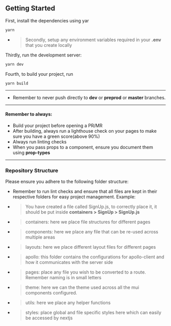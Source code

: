 ## Getting Started
First, install the dependencies using yar
```bash
yarn
```
* >Secondly, setup any environment variables required in your **.env** that you create locally
  
Thirdly, run the development server:

```bash
yarn dev
```

Fourth, to build your project, run
```bash
yarn build
```
***
* Remember to never push directly to **dev** or **preprod** or **master** branches.
***

#### Remember to always:
* Build your project before opening a PR/MR
* After building, always run a lighthouse check on your pages to make sure you have a green score(above 90%)
* Always run linting checks
* When you pass props to a component, ensure you document them using **prop-types**

***
### Repository Structure
Please ensure you adhere to the following folder structure:

* Remember to run lint checks and ensure that all files are kept in their respective folders for easy project management. Example:
* >You have created a file called SignUp.js, to correctly place it, it should be put inside **containers > SignUp > SignUp.js**

* >containers:
   here we place file structures for different pages
* >components: here we place any file that can be re-used across multiple areas

* >layouts:
  > here we place different layout files for different pages

* >apollo:
  > this folder contains the configurations for apollo-client and how it communicates with the server side

* >pages:
  > place any file you wish to be converted to a route. Remember naming is in small letters
  
* >theme:
  > here we can the theme used across all the mui components configured.

* >utils:
  > here we place any helper functions
   
* >styles:
  > place global and file specific styles here which can easily be accessed by nextjs
